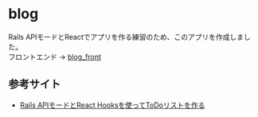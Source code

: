 # blog
Rails APIモードとReactでアプリを作る練習のため、このアプリを作成しました。
<br>
フロントエンド → [blog_front](https://github.com/yuchan1120/blog_front)

##  参考サイト
- [Rails APIモードとReact Hooksを使ってToDoリストを作る](https://zenn.dev/nicoryo/articles/20201214tech)
